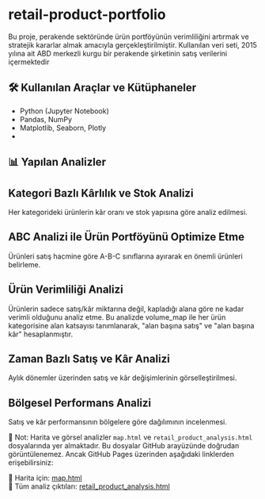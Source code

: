 # retail-product-portfolio

Bu proje, perakende sektöründe ürün portföyünün verimliliğini artırmak ve stratejik kararlar almak amacıyla gerçekleştirilmiştir. Kullanılan veri seti, 2015 yılına ait ABD merkezli kurgu bir perakende şirketinin satış verilerini içermektedir


## 🛠 Kullanılan Araçlar ve Kütüphaneler
- Python (Jupyter Notebook)
- Pandas, NumPy
- Matplotlib, Seaborn, Plotly
-

## 📊 Yapılan Analizler

## Kategori Bazlı Kârlılık ve Stok Analizi
Her kategorideki ürünlerin kâr oranı ve stok yapısına göre analiz edilmesi.

## ABC Analizi ile Ürün Portföyünü Optimize Etme
Ürünleri satış hacmine göre A-B-C sınıflarına ayırarak en önemli ürünleri belirleme.



## Ürün Verimliliği Analizi
Ürünlerin sadece satış/kâr miktarına değil, kapladığı alana göre ne kadar verimli olduğunu analiz etme. Bu analizde volume_map ile her ürün kategorisine alan katsayısı tanımlanarak, "alan başına satış" ve "alan başına kâr" hesaplanmıştır.

## Zaman Bazlı Satış ve Kâr Analizi
Aylık dönemler üzerinden satış ve kâr değişimlerinin görselleştirilmesi.

## Bölgesel Performans Analizi
Satış ve kâr performansının bölgelere göre dağılımının incelenmesi.

📌 Not: Harita ve görsel analizler `map.html` ve `retail_product_analysis.html` dosyalarında yer almaktadır. 
Bu dosyalar GitHub arayüzünde doğrudan görüntülenemez. Ancak GitHub Pages üzerinden aşağıdaki linklerden erişebilirsiniz:

🔗 Harita için: [map.html](https://zehraarslann.github.io/retail-product-portfolio/map.html)  
🔗 Tüm analiz çıktıları: [retail_product_analysis.html](https://zehraarslann.github.io/retail-product-portfolio/retail_product_analysis.html)

